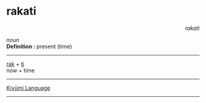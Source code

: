 # rakati
<div align="right"><i>rakati</i></div>

*noun*  
**Definition :** present (time)  

---

[rak](rak.md) + [ti](ti.md)  
now + time  

---

[Kivümi Language](../README.md)

---
